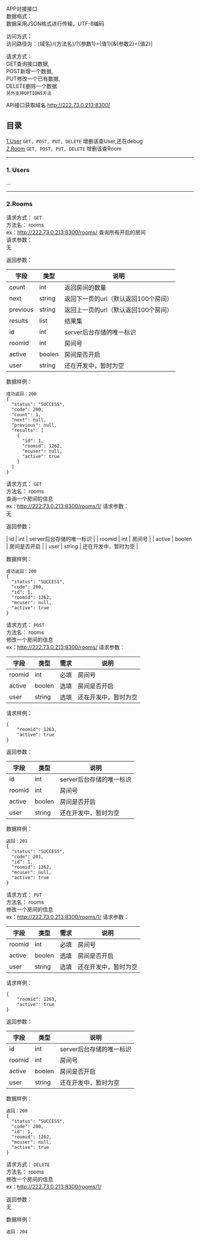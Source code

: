   APP对接接口  
数据格式：  
数据采用JSON格式进行传输，UTF-8编码  

访问方式：  
访问路径为：{域名}/{方法名}/?{参数1}={值1}[&{参数2}={值2}]  

请求方式：  
GET查询接口数据,  
POST新增一个数据,  
PUT修改一个已有数据,  
DELETE删除一个数据  
`另外支持OPTIONS方法`  

API接口获取域名 http://222.73.0.213:8300/  

## 目录
 [1.User](#1users) `GET, POST, PUT, DELETE` 增删该查User,还在debug  
 [2.Room](#2rooms) `GET, POST, PUT, DELETE`  增删该查Room 

------------------

### 1. Users
...

------------------

### 2.Rooms  
请求方式： `GET`  
方法名： rooms  
ex：http://222.73.0.213:8300/rooms/
查询所有开启的房间  
请求参数：  
无  

返回参数：  

| 字段 | 类型 | 说明 |
| ------| ------ | ------ |
| count | int | 返回房间的数量 |
| next | string | 返回下一页的url（默认返回100个房间） |
| previous | string | 返回上一页的url（默认返回100个房间） |
| results | list | 结果集 |
| id | int | server后台存储的唯一标识 |
| roomid | int | 房间号 |
| active | boolen | 房间是否开启 |
| user | string | 还在开发中，暂时为空 |

数据样例：  
```
成功返回：200
{
  "status": "SUCCESS",
  "code": 200,
  "count": 1,
  "next": null,
  "previous": null,
  "results": [
    {
      "id": 1,
      "roomid": 1262,
      "mcuser": null,
      "active": true
    }
  ]
}

```

请求方式： `GET`  
方法名： rooms  
查询一个房间的信息  
ex：http://222.73.0.213:8300/rooms/1/
请求参数：  
无  

返回参数：  

| id | int | server后台存储的唯一标识 |
| roomid | int | 房间号 |
| active | boolen | 房间是否开启 |
| user | string | 还在开发中，暂时为空 |

数据样例：  
```
成功返回：200
{
  "status": "SUCCESS",
  "code": 200,
  "id": 1,
  "roomid": 1262,
  "mcuser": null,
  "active": true
}
```


请求方式： `POST`  
方法名： rooms  
修改一个房间的信息  
ex：http://222.73.0.213:8300/rooms/
请求参数：  

| 字段 | 类型 | 需求 | 说明 |
| ------| ------ | ------ | ------ |
| roomid | int | 必填 | 房间号 |
| active | boolen | 选填 | 房间是否开启 |
| user | string | 选填 | 还在开发中，暂时为空 |

请求样例：
```
{
    "roomid": 1263,
    "active": true
}
```

返回参数：  

| 字段 | 类型 | 说明 |
| ------| ------ | ------ |
| id | int | server后台存储的唯一标识 |
| roomid | int | 房间号 |
| active | boolen | 房间是否开启 |
| user | string | 还在开发中，暂时为空 |

数据样例：  
```
返回：201
{
  "status": "SUCCESS",
  "code": 201,
  "id": 1,
  "roomid": 1262,
  "mcuser": null,
  "active": true
}
```

请求方式： `PUT`  
方法名： rooms  
修改一个房间的信息  
ex：http://222.73.0.213:8300/rooms/1/
请求参数：  

| 字段 | 类型 | 需求 | 说明 |
| ------| ------ | ------ | ------ |
| roomid | int | 必填 | 房间号 |
| active | boolen | 选填 | 房间是否开启 |
| user | string | 选填 | 还在开发中，暂时为空 |

请求样例：
```
{
    "roomid": 1263,
    "active": true
}
```

返回参数：  

| 字段 | 类型 | 说明 |
| ------| ------ | ------ |
| id | int | server后台存储的唯一标识 |
| roomid | int | 房间号 |
| active | boolen | 房间是否开启 |
| user | string | 还在开发中，暂时为空 |

数据样例：  
```
返回：200
{
  "status": "SUCCESS",
  "code": 200,
  "id": 1,
  "roomid": 1262,
  "mcuser": null,
  "active": true
}
```

请求方式： `DELETE`  
方法名： rooms  
修改一个房间的信息  
ex：http://222.73.0.213:8300/rooms/1/

返回参数：  
无

数据样例：  
```
返回：204

```


